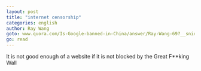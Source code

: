 ```yaml
---
layout: post
title: "internet censorship"
categories: english
author: Ray Wang
goto: www.quora.com/Is-Google-banned-in-China/answer/Ray-Wang-69?__snids__=1115527674&__nsrc__=4
go: read
---
```

It is not good enough of a website if it is not blocked by the Great F**king Wall
